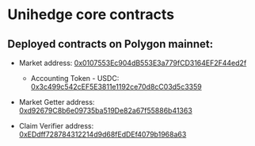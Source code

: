 # Unihedge core contracts
## Deployed contracts on Polygon mainnet:


* Market address: [0x0107553Ec904dB553E3a779fCD3164EF2F44ed2f](https://polygonscan.com/address/0x0107553Ec904dB553E3a779fCD3164EF2F44ed2f)
    * Accounting Token - USDC: [0x3c499c542cEF5E3811e1192ce70d8cC03d5c3359](https://polygonscan.com/address/0x3c499c542cEF5E3811e1192ce70d8cC03d5c3359)

* Market Getter address: [0xd92679C8b6e09735ba519De82a67f55886b41363](https://polygonscan.com/address/0xd92679C8b6e09735ba519De82a67f55886b41363)

* Claim Verifier address: [0xEDdff728784312214d9d68fEdDEf4079b1968a63](https://polygonscan.com/address/0xEDdff728784312214d9d68fEdDEf4079b1968a63)